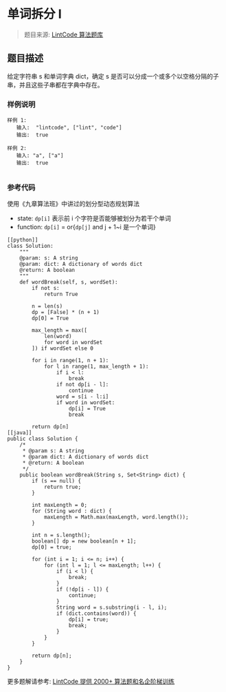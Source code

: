 # 单词拆分 I
 > 题目来源: [LintCode 算法题库](https://www.lintcode.com/problem/word-break/?utm_source=sc-github-wzz)
 ## 题目描述
 给定字符串 s 和单词字典 dict，确定 s 是否可以分成一个或多个以空格分隔的子串，并且这些子串都在字典中存在。
 ### 样例说明
 ```
样例 1:
	输入:  "lintcode", ["lint", "code"]
	输出:  true

样例 2:
	输入: "a", ["a"]
	输出:  true
	
```


 ### 参考代码
 使用《九章算法班》中讲过的划分型动态规划算法
- state: `dp[i]` 表示前 i 个字符是否能够被划分为若干个单词
- function: `dp[i]` = or{`dp[j]` and j + 1~i 是一个单词}
```
[[python]]
class Solution:
    """
    @param: s: A string
    @param: dict: A dictionary of words dict
    @return: A boolean
    """
    def wordBreak(self, s, wordSet):
        if not s:
            return True
            
        n = len(s)
        dp = [False] * (n + 1)
        dp[0] = True
        
        max_length = max([
            len(word)
            for word in wordSet
        ]) if wordSet else 0
        
        for i in range(1, n + 1):
            for l in range(1, max_length + 1):
                if i < l:
                    break
                if not dp[i - l]:
                    continue
                word = s[i - l:i]
                if word in wordSet:
                    dp[i] = True
                    break
        
        return dp[n]
[[java]]
public class Solution {
    /*
     * @param s: A string
     * @param dict: A dictionary of words dict
     * @return: A boolean
     */
    public boolean wordBreak(String s, Set<String> dict) {
        if (s == null) {
            return true;
        }
        
        int maxLength = 0;
        for (String word : dict) {
            maxLength = Math.max(maxLength, word.length());
        }
      
        int n = s.length();
        boolean[] dp = new boolean[n + 1];
        dp[0] = true;
        
        for (int i = 1; i <= n; i++) {
            for (int l = 1; l <= maxLength; l++) {
                if (i < l) {
                    break;
                }
                if (!dp[i - l]) {
                    continue;
                }
                String word = s.substring(i - l, i);
                if (dict.contains(word)) {
                    dp[i] = true;
                    break;
                }
            }
        }
        
        return dp[n];
    }
}
```
 更多题解请参考: [LintCode 提供 2000+ 算法题和名企阶梯训练](https://www.lintcode.com/problem/?utm_source=sc-github-wzz)